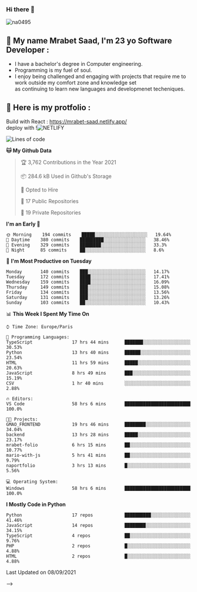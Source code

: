 ### Hi there :wave: 

<p align="left"> <img src="https://komarev.com/ghpvc/?username=na0495&label=Profile%20views&color=0e75b6&style=flat" alt="na0495" /> </p>

## :boy: My name Mrabet Saad, I'm 23 yo Software Developer :
- I have a bachelor's degree in Computer engineering.
- Programming is my fuel of soul.
- I enjoy being challenged and engaging with projects that require me to work outside my comfort zone and knowledge set <br>
  as continuing to learn new languages and developmenet techeniques.


## :bookmark_tabs: Here is my protfolio :
Build with React :
https://mrabet-saad.netlify.app/
<br>
deploy with !![NETLIFY](https://img.shields.io/badge/Netlify-00C7B7?style=flat-square&logo=netlify&logoColor=white)&nbsp;

 
<!--START_SECTION:waka-->
![Lines of code](https://img.shields.io/badge/From%20Hello%20World%20I%27ve%20Written-12.3%20million%20lines%20of%20code-blue)

**🐱 My Github Data** 

> 🏆 3,762 Contributions in the Year 2021
 > 
> 📦 284.6 kB Used in Github's Storage 
 > 
> 💼 Opted to Hire
 > 
> 📜 17 Public Repositories 
 > 
> 🔑 19 Private Repositories  
 > 
**I'm an Early 🐤** 

```text
🌞 Morning    194 commits    █████░░░░░░░░░░░░░░░░░░░░   19.64% 
🌆 Daytime    380 commits    █████████░░░░░░░░░░░░░░░░   38.46% 
🌃 Evening    329 commits    ████████░░░░░░░░░░░░░░░░░   33.3% 
🌙 Night      85 commits     ██░░░░░░░░░░░░░░░░░░░░░░░   8.6%

```
📅 **I'm Most Productive on Tuesday** 

```text
Monday       140 commits    ███░░░░░░░░░░░░░░░░░░░░░░   14.17% 
Tuesday      172 commits    ████░░░░░░░░░░░░░░░░░░░░░   17.41% 
Wednesday    159 commits    ████░░░░░░░░░░░░░░░░░░░░░   16.09% 
Thursday     149 commits    ███░░░░░░░░░░░░░░░░░░░░░░   15.08% 
Friday       134 commits    ███░░░░░░░░░░░░░░░░░░░░░░   13.56% 
Saturday     131 commits    ███░░░░░░░░░░░░░░░░░░░░░░   13.26% 
Sunday       103 commits    ██░░░░░░░░░░░░░░░░░░░░░░░   10.43%

```


📊 **This Week I Spent My Time On** 

```text
⌚︎ Time Zone: Europe/Paris

💬 Programming Languages: 
TypeScript               17 hrs 44 mins      ███████░░░░░░░░░░░░░░░░░░   30.53% 
Python                   13 hrs 40 mins      ██████░░░░░░░░░░░░░░░░░░░   23.54% 
HTML                     11 hrs 59 mins      █████░░░░░░░░░░░░░░░░░░░░   20.63% 
JavaScript               8 hrs 49 mins       ███░░░░░░░░░░░░░░░░░░░░░░   15.19% 
CSV                      1 hr 40 mins        ░░░░░░░░░░░░░░░░░░░░░░░░░   2.88%

🔥 Editors: 
VS Code                  58 hrs 6 mins       █████████████████████████   100.0%

🐱‍💻 Projects: 
GMAO_FRONTEND            19 hrs 46 mins      ████████░░░░░░░░░░░░░░░░░   34.04% 
backend                  13 hrs 28 mins      █████░░░░░░░░░░░░░░░░░░░░   23.17% 
mrabet-folio             6 hrs 15 mins       ██░░░░░░░░░░░░░░░░░░░░░░░   10.77% 
mario-with-js            5 hrs 41 mins       ██░░░░░░░░░░░░░░░░░░░░░░░   9.79% 
naportfolio              3 hrs 13 mins       █░░░░░░░░░░░░░░░░░░░░░░░░   5.56%

💻 Operating System: 
Windows                  58 hrs 6 mins       █████████████████████████   100.0%

```

**I Mostly Code in Python** 

```text
Python                   17 repos            ██████████░░░░░░░░░░░░░░░   41.46% 
JavaScript               14 repos            ████████░░░░░░░░░░░░░░░░░   34.15% 
TypeScript               4 repos             ██░░░░░░░░░░░░░░░░░░░░░░░   9.76% 
PHP                      2 repos             █░░░░░░░░░░░░░░░░░░░░░░░░   4.88% 
HTML                     2 repos             █░░░░░░░░░░░░░░░░░░░░░░░░   4.88%

```


<!-- **Timeline**

![Chart not found](https://raw.githubusercontent.com/na0495/na0495/main/charts/bar_graph.png)  -->


 Last Updated on 08/09/2021
<!--END_SECTION:waka-->

<!-- 
<img align="center" src="https://github-readme-stats.vercel.app/api?username=na0495&count_private=true&theme=react" alt="saad" />
<img align="center" src="https://github-readme-streak-stats.herokuapp.com/?user=na0495&" alt="saad" />

<hr>

##  &nbsp;Tech Stack :computer: Programming language :
i'm fluent fluent in programming  ![JavaScript](https://img.shields.io/badge/JavaScript-F7DF1E?style=flat-square&logo=javascript&logoColor=black)&nbsp; ![TypeScript](https://img.shields.io/badge/typescript-%23007ACC.svg?style=flat-square&logo=typescript&logoColor=white)&nbsp; and also ![Python](https://img.shields.io/badge/Python-3776AB?style=flat-square&logo=python&logoColor=white)&nbsp; with out forgiting the basic ![HTML](https://img.shields.io/badge/HTML5-E34F26?style=flat-square&logo=html5&logoColor=white)&nbsp; & ![CSS](https://img.shields.io/badge/CSS3-1572B6?style=flat-square&logo=css3&logoColor=white)&nbsp; , i also have a basic knowlege on others programing languages as ![Java](https://img.shields.io/badge/Java-ED8B00?style=flat-square&logo=java&logoColor=white)&nbsp; , ![C++](https://img.shields.io/badge/C%2B%2B-00599C?style=flat-square&logo=c%2B%2B&logoColor=white)&nbsp; , ![PHP](https://img.shields.io/badge/PHP-777BB4?style=flat-square&logo=php&logoColor=white)&nbsp; and ![C](https://img.shields.io/badge/C-00599C?style=flat-square&logo=c&logoColor=white)&nbsp;

<hr>

:cyclone: Framework & library :

I'm very familiar in devloping with ![Django](https://img.shields.io/badge/Django-092E20?style=flat-square&logo=django&logoColor=white)&nbsp; as backend framework, and also both javascript librarys ![React](https://img.shields.io/badge/React-20232A?style=flat-square&logo=react&logoColor=61DAFB)&nbsp; alongside ![Redux](https://img.shields.io/badge/Redux-593D88?style=flat-square&logo=redux&logoColor=white)&nbsp; and i got recently introduce into ![Angular](https://img.shields.io/badge/angular-%23DD0031.svg?style=flat-square&logo=angular&logoColor=white)&nbsp;, i aslo use to work with ![Laravel](https://img.shields.io/badge/Laravel-FF2D20?style=flat-square&logo=laravel&logoColor=white)&nbsp;
and ![BOOTSTRAP](https://img.shields.io/badge/Bootstrap-563D7C?style=flat-square&logo=bootstrap&logoColor=white)&nbsp;, i do some front-end design with ![Material-ui](https://img.shields.io/badge/Material--UI-0081CB?style=flat-square&logo=material-ui&logoColor=white)&nbsp; ![Chakra-ui](https://img.shields.io/badge/Chakra--UI-319795?style=flat-square&logo=chakra-ui&logoColor=white)&nbsp; and finaly i m used to work with ![Git](https://img.shields.io/badge/Git-F05032?style=flat-square&logo=git&logoColor=white)&nbsp;, ![NPM](https://img.shields.io/badge/npm-CB3837?style=flat-square&logo=npm&logoColor=white)&nbsp;, ![GitHub](https://img.shields.io/badge/github-%23121011.svg?style=flat-square&logo=github&logoColor=white) and ![POSTMAN](https://img.shields.io/badge/Postman-FF6C37?style=flat-square&logo=Postman&logoColor=white)&nbsp; 

<hr>

:floppy_disk: Database :

![POSTGRESQL](https://img.shields.io/badge/PostgreSQL-316192?style=flat-square&logo=postgresql&logoColor=white)&nbsp;
![Sqlite](https://img.shields.io/badge/SQLite-07405E?style=flat-square&logo=sqlite&logoColor=white)&nbsp;
![MYSQL](https://img.shields.io/badge/MySQL-00000F?style=flat-square&logo=mysql&logoColor=white)&nbsp;

## :bookmark_tabs: Here is my protfolio (Currently on build) :
Build with React :
https://na0495.netlify.app/
<br> -->
<!-- deploy with ! <br> -->
<!-- ![NETLIFY](https://img.shields.io/badge/Netlify-00C7B7?style=flat-square&logo=netlify&logoColor=white)&nbsp;


<details>
  <summary>:zap: :bar_chart: Some cool Stats :</summary>

  [![na0495's wakatime stats](https://github-readme-stats.vercel.app/api/wakatime?username=na0495&3&layout=compact)](https://github.com/na0495/github-readme-stats)

</details> --> -->
<!-- 
<p><img style="border: 1px solid #ddd; border-radius: 4px; padding: 5px; width: 150px; display: flex; align-item: center; height: 75px" align="center" src="https://github-readme-stats.vercel.app/api/wakatime?username=na0495&3&layout=compact" alt="saad" /></p> -->



<!-- #### Github Commit Stats :
![na0495's GitHub stats](https://github-readme-stats.vercel.app/api?username=na0495&show_icons=true&theme=radical&count_private=true) -->

<!-- ### 🤝🏻 &nbsp; My media 

![Discord](https://img.shields.io/badge/Discord-7289DA?style=for-the-badge&logo=discord&logoColor=white)&nbsp; : Egon#6993 -->
